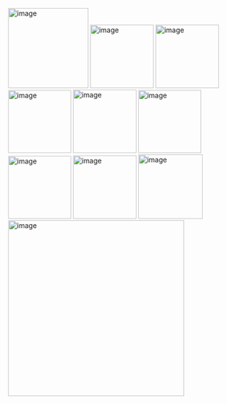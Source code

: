 <img width="163" alt="image" src="https://github.com/user-attachments/assets/5e0a9aaf-a83a-4b0a-b120-f64709121108">
<img width="129" alt="image" src="https://github.com/user-attachments/assets/7fb594ae-5e68-4b04-8bbf-aa80522b4d5d">
<img width="129" alt="image" src="https://github.com/user-attachments/assets/7302bcc3-65e9-4539-9f68-f489fc1d1007">
<img width="128" alt="image" src="https://github.com/user-attachments/assets/5cdf6882-2c5b-4618-913c-1ddc92f2f2d8">
<img width="129" alt="image" src="https://github.com/user-attachments/assets/98330678-c1be-41dd-b8de-89f9ed0bce36">
<img width="128" alt="image" src="https://github.com/user-attachments/assets/347f316b-d404-4646-96c0-3ee850c10e97">
<img width="128" alt="image" src="https://github.com/user-attachments/assets/509fdcef-6247-42ac-ade7-0de033c91840">
<img width="129" alt="image" src="https://github.com/user-attachments/assets/3af35683-a14f-4035-a323-b86e68e4d62d">
<img width="131" alt="image" src="https://github.com/user-attachments/assets/24039758-8621-48a7-a3fd-1f9a6f9bce84">
<img width="358" alt="image" src="https://github.com/user-attachments/assets/eeb9ed1e-1afa-4230-85cf-de8deeb2edf1">

